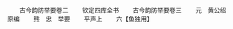 <!-- { "loadSidebar": true } -->

　　古今韵防举要卷二
　　钦定四库全书
　　古今韵防举要卷三
　　元　黄公绍　原编
　　熊　忠　举要
　　平声上
　　六【鱼独用】

